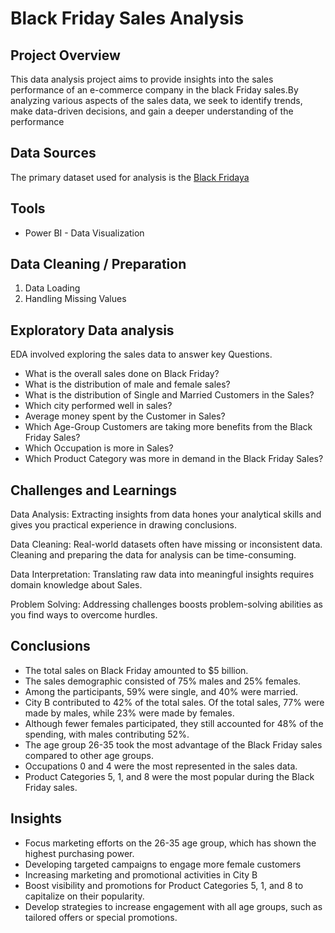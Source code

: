 # Black Friday Sales Analysis

## Project Overview

This data analysis project aims to provide insights into the sales performance of an e-commerce company in the black Friday sales.By analyzing various aspects of the sales data, we seek to identify trends, make data-driven decisions, and gain a deeper understanding of the performance


## Data Sources

The primary dataset used for analysis is the [Black Fridaya](https://drive.google.com/file/d/1HkhZ6WKnhsaW0T-316FipXzgwjzE-KLi/view?usp=drive_link)


## Tools

- Power BI - Data Visualization


## Data Cleaning / Preparation

1. Data Loading
2. Handling Missing Values

## Exploratory Data analysis
EDA involved exploring the sales data to answer key Questions.

- What is the overall sales done on Black Friday?
- What is the distribution of male and female sales?
- What is the distribution of Single and Married Customers in the Sales?
- Which city performed well in sales?
- Average money spent by the Customer in Sales?
- Which Age-Group Customers are taking more benefits from the Black Friday Sales?
- Which Occupation is more in Sales?
- Which Product Category was more in demand in the Black Friday Sales?


## Challenges and Learnings

Data Analysis: Extracting insights from data hones your analytical skills and gives you practical experience in drawing conclusions.

Data Cleaning: Real-world datasets often have missing or inconsistent data. Cleaning and preparing the data for analysis can be time-consuming.

Data Interpretation: Translating raw data into meaningful insights requires domain knowledge about Sales.

Problem Solving: Addressing challenges boosts problem-solving abilities as you find ways to overcome hurdles.


## Conclusions 

- The total sales on Black Friday amounted to $5 billion.
- The sales demographic consisted of 75% males and 25% females.
- Among the participants, 59% were single, and 40% were married.
- City B contributed to 42% of the total sales.
  Of the total sales, 77% were made by males, while 23% were made by females.
- Although fewer females participated, they still accounted for 48% of the spending, with males contributing 52%.
- The age group 26-35 took the most advantage of the Black Friday sales compared to other age groups.
- Occupations 0 and 4 were the most represented in the sales data.
- Product Categories 5, 1, and 8 were the most popular during the Black Friday sales.
  

## Insights

- Focus marketing efforts on the 26-35 age group, which has shown the highest purchasing power.
- Developing targeted campaigns to engage more female customers
- Increasing marketing and promotional activities in City B
- Boost visibility and promotions for Product Categories 5, 1, and 8 to capitalize on their popularity.
- Develop strategies to increase engagement with all age groups, such as tailored offers or special promotions.


